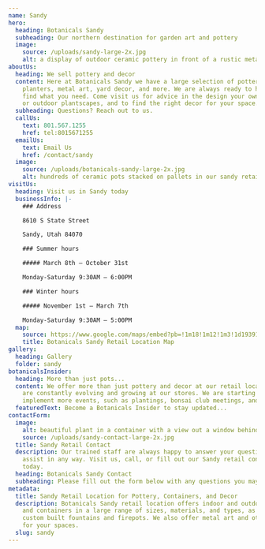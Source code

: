 ```yaml
---
name: Sandy
hero:
  heading: Botanicals Sandy
  subheading: Our northern destination for garden art and pottery
  image:
    source: /uploads/sandy-large-2x.jpg
    alt: a display of outdoor ceramic pottery in front of a rustic metal fence
aboutUs:
  heading: We sell pottery and decor
  content: Here at Botanicals Sandy we have a large selection of pottery,
    planters, metal art, yard decor, and more. We are always ready to help you
    find what you need. Come visit us for advice in the design your own indoor
    or outdoor plantscapes, and to find the right decor for your space.
  subheading: Questions? Reach out to us.
  callUs:
    text: 801.567.1255
    href: tel:8015671255
  emailUs:
    text: Email Us
    href: /contact/sandy
  image:
    source: /uploads/botanicals-sandy-large-2x.jpg
    alt: hundreds of ceramic pots stacked on pallets in our sandy retail lot
visitUs:
  heading: Visit us in Sandy today
  businessInfo: |-
    ### Address

    8610 S State Street

    Sandy, Utah 84070

    ### Summer hours

    ##### March 8th – October 31st

    Monday-Saturday 9:30AM – 6:00PM

    ### Winter hours

    ##### November 1st – March 7th

    Monday-Saturday 9:30AM – 5:00PM
  map:
    source: https://www.google.com/maps/embed?pb=!1m18!1m12!1m3!1d193912.99854849948!2d-112.0239480164218!3d40.58817010876541!2m3!1f0!2f0!3f0!3m2!1i1024!2i768!4f13.1!3m3!1m2!1s0x8752886894cedb91%3A0xab821b9c26ee88df!2sBotanicals!5e0!3m2!1sen!2sus!4v1578089919277!5m2!1sen!2sus
    title: Botanicals Sandy Retail Location Map
gallery:
  heading: Gallery
  folder: sandy
botanicalsInsider:
  heading: More than just pots...
  content: We offer more than just pottery and decor at our retail locations. We
    are constantly evolving and growing at our stores. We are starting to
    implement more events, such as plantings, bonsai club meetings, and more.
  featuredText: Become a Botanicals Insider to stay updated...
contactForm:
  image:
    alt: beautiful plant in a container with a view out a window behind it
    source: /uploads/sandy-contact-large-2x.jpg
  title: Sandy Retail Contact
  description: Our trained staff are always happy to answer your questions or
    assist in any way. Visit us, call, or fill out our Sandy retail contact form
    today.
  heading: Botanicals Sandy Contact
  subheading: Please fill out the form below with any questions you may have
metadata:
  title: Sandy Retail Location for Pottery, Containers, and Decor
  description: Botanicals Sandy retail location offers indoor and outdoor pottery
    and containers in a large range of sizes, materials, and types, as well as
    custom built fountains and firepots. We also offer metal art and other decor
    for your spaces.
  slug: sandy
---
```


